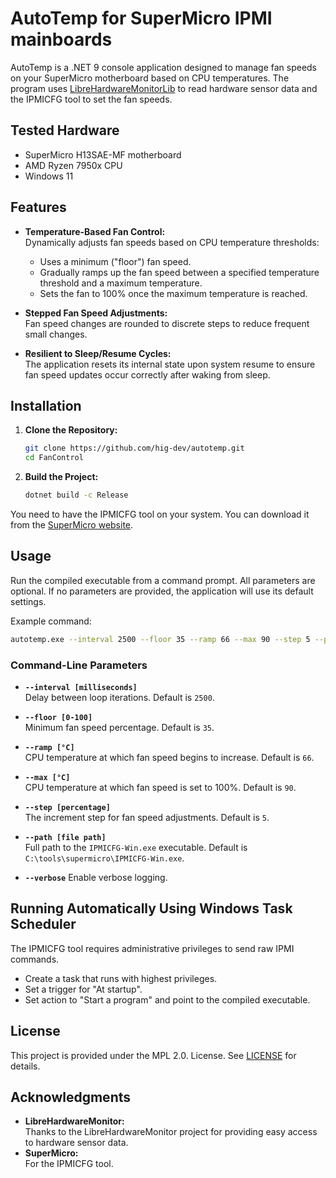 # AutoTemp for SuperMicro IPMI mainboards

AutoTemp is a .NET 9 console application designed to manage fan speeds on your SuperMicro motherboard based on CPU temperatures.
The program uses [LibreHardwareMonitorLib](https://github.com/LibreHardwareMonitor/LibreHardwareMonitor) to read hardware sensor data and the IPMICFG tool to set the fan speeds.

## Tested Hardware
- SuperMicro H13SAE-MF motherboard
- AMD Ryzen 7950x CPU
- Windows 11

## Features

- **Temperature-Based Fan Control:**  
  Dynamically adjusts fan speeds based on CPU temperature thresholds:
  - Uses a minimum ("floor") fan speed.
  - Gradually ramps up the fan speed between a specified temperature threshold and a maximum temperature.
  - Sets the fan to 100% once the maximum temperature is reached.
  
- **Stepped Fan Speed Adjustments:**  
  Fan speed changes are rounded to discrete steps to reduce frequent small changes.

- **Resilient to Sleep/Resume Cycles:**  
  The application resets its internal state upon system resume to ensure fan speed updates occur correctly after waking from sleep.


## Installation

1. **Clone the Repository:**

   ```bash
   git clone https://github.com/hig-dev/autotemp.git
   cd FanControl
   ```

2. **Build the Project:**

   ```bash
   dotnet build -c Release
   ```

You need to have the IPMICFG tool on your system. You can download it from the [SuperMicro website](https://www.supermicro.com/en/solutions/management-software/ipmi-utilities).

## Usage

Run the compiled executable from a command prompt. All parameters are optional. If no parameters are provided, the application will use its default settings.

Example command:

```bash
autotemp.exe --interval 2500 --floor 35 --ramp 66 --max 90 --step 5 --path "C:\tools\supermicro\IPMICFG-Win.exe"
```

### Command-Line Parameters

- **`--interval [milliseconds]`**  
  Delay between loop iterations. Default is `2500`.

- **`--floor [0-100]`**  
  Minimum fan speed percentage. Default is `35`.

- **`--ramp [°C]`**  
  CPU temperature at which fan speed begins to increase. Default is `66`.

- **`--max [°C]`**  
  CPU temperature at which fan speed is set to 100%. Default is `90`.

- **`--step [percentage]`**  
  The increment step for fan speed adjustments. Default is `5`.

- **`--path [file path]`**  
  Full path to the `IPMICFG-Win.exe` executable. Default is `C:\tools\supermicro\IPMICFG-Win.exe`.

- **`--verbose`**
  Enable verbose logging.
	

## Running Automatically Using Windows Task Scheduler

The IPMICFG tool requires administrative privileges to send raw IPMI commands.

   - Create a task that runs with highest privileges.
   - Set a trigger for "At startup".
   - Set action to "Start a program" and point to the compiled executable.

## License

This project is provided under the MPL 2.0. License. See [LICENSE](LICENSE) for details.

## Acknowledgments

- **LibreHardwareMonitor:**  
  Thanks to the LibreHardwareMonitor project for providing easy access to hardware sensor data.
- **SuperMicro:**  
  For the IPMICFG tool.

